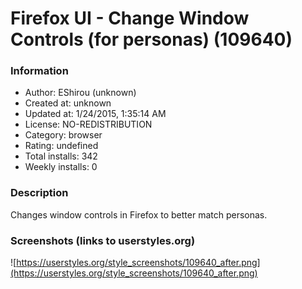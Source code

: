 # Firefox UI - Change Window Controls (for personas) (109640)

### Information
- Author: EShirou (unknown)
- Created at: unknown
- Updated at: 1/24/2015, 1:35:14 AM
- License: NO-REDISTRIBUTION
- Category: browser
- Rating: undefined
- Total installs: 342
- Weekly installs: 0


### Description
Changes window controls in Firefox to better match personas.


### Screenshots (links to userstyles.org)
![https://userstyles.org/style_screenshots/109640_after.png](https://userstyles.org/style_screenshots/109640_after.png)


